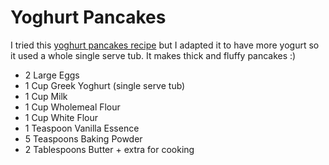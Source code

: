 # Yoghurt Pancakes

I tried this [yoghurt pancakes recipe](http://www.justataste.com/fluffy-greek-yogurt-pancakes-recipe/) but I adapted it to have more yogurt so it used a whole single serve tub. It makes thick and fluffy pancakes :)

- 2 Large Eggs
- 1 Cup Greek Yoghurt (single serve tub)
- 1 Cup Milk
- 1 Cup Wholemeal Flour
- 1 Cup White Flour
- 1 Teaspoon Vanilla Essence
- 5 Teaspoons Baking Powder
- 2 Tablespoons Butter + extra for cooking

